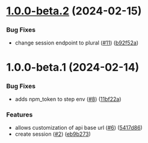 # [1.0.0-beta.2](https://github.com/Basis-Theory/3ds-web/compare/v1.0.0-beta.1...v1.0.0-beta.2) (2024-02-15)


### Bug Fixes

* change session endpoint to plural ([#11](https://github.com/Basis-Theory/3ds-web/issues/11)) ([b92f52a](https://github.com/Basis-Theory/3ds-web/commit/b92f52a0b1e66d87c07bb1370e0e5c439d78d617))

# 1.0.0-beta.1 (2024-02-14)


### Bug Fixes

* adds npm_token to step env ([#8](https://github.com/Basis-Theory/3ds-web/issues/8)) ([11bf22a](https://github.com/Basis-Theory/3ds-web/commit/11bf22ad7940d913b60842f5df00f75011c2b839))


### Features

* allows customization of api base url ([#6](https://github.com/Basis-Theory/3ds-web/issues/6)) ([5417d86](https://github.com/Basis-Theory/3ds-web/commit/5417d8645eab23301d9bf083af10537eaf2fe7e0))
* create session ([#2](https://github.com/Basis-Theory/3ds-web/issues/2)) ([eb9b273](https://github.com/Basis-Theory/3ds-web/commit/eb9b273f245954b57023abf3fccf9a0aa6c78b03))
